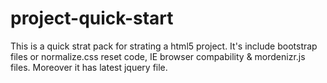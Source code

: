 # project-quick-start
This is a quick strat pack for strating a html5 project. It's include bootstrap files or normalize.css reset code, IE browser compability &amp; mordenizr.js files. Moreover it has latest jquery file.
